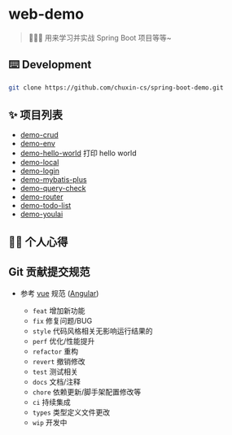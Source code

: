 # web-demo
> 🍉🍉🍉 用来学习并实战 Spring Boot 项目等等~

## ⌨️ Development
```bash
git clone https://github.com/chuxin-cs/spring-boot-demo.git
```

## ✨ 项目列表
- [demo-crud](https://github.com/chuxin-cs/spring-boot-demo/tree/master/demo-crud) 
- [demo-env](https://github.com/chuxin-cs/spring-boot-demo/tree/master/demo-env) 
- [demo-hello-world](https://github.com/chuxin-cs/spring-boot-demo/tree/master/demo-hello-world) 打印 hello world
- [demo-local](https://github.com/chuxin-cs/spring-boot-demo/tree/master/demo-local) 
- [demo-login](https://github.com/chuxin-cs/spring-boot-demo/tree/master/demo-login) 
- [demo-mybatis-plus](https://github.com/chuxin-cs/spring-boot-demo/tree/master/demo-mybatis-plus) 
- [demo-query-check](https://github.com/chuxin-cs/spring-boot-demo/tree/master/demo-query-check) 
- [demo-router](https://github.com/chuxin-cs/spring-boot-demo/tree/master/demo-router) 
- [demo-todo-list](https://github.com/chuxin-cs/spring-boot-demo/tree/master/demo-todo-list) 
- [demo-youlai](https://github.com/chuxin-cs/spring-boot-demo/tree/master/demo-youlai) 

## 👨‍💻 个人心得



## Git 贡献提交规范

- 参考 [vue](https://github.com/vuejs/vue/blob/dev/.github/COMMIT_CONVENTION.md) 规范 ([Angular](https://github.com/conventional-changelog/conventional-changelog/tree/master/packages/conventional-changelog-angular))

  - `feat` 增加新功能
  - `fix` 修复问题/BUG
  - `style` 代码风格相关无影响运行结果的
  - `perf` 优化/性能提升
  - `refactor` 重构
  - `revert` 撤销修改
  - `test` 测试相关
  - `docs` 文档/注释
  - `chore` 依赖更新/脚手架配置修改等
  - `ci` 持续集成
  - `types` 类型定义文件更改
  - `wip` 开发中